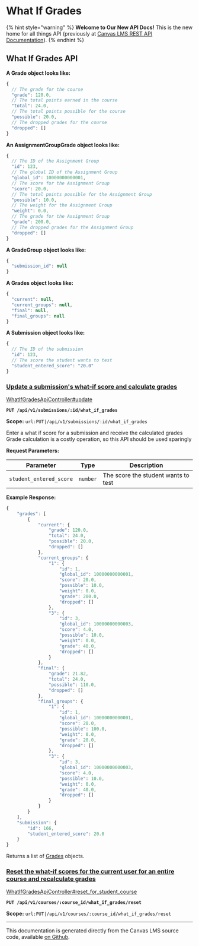# What If Grades

{% hint style="warning" %}
**Welcome to Our New API Docs!** This is the new home for all things API (previously at [Canvas LMS REST API Documentation](https://api.instructure.com)).
{% endhint %}

## What If Grades API

**A Grade object looks like:**

```js
{
  // The grade for the course
  "grade": 120.0,
  // The total points earned in the course
  "total": 24.0,
  // The total points possible for the course
  "possible": 20.0,
  // The dropped grades for the course
  "dropped": []
}
```

**An AssignmentGroupGrade object looks like:**

```js
{
  // The ID of the Assignment Group
  "id": 123,
  // The global ID of the Assignment Group
  "global_id": 10000000000001,
  // The score for the Assignment Group
  "score": 20.0,
  // The total points possible for the Assignment Group
  "possible": 10.0,
  // The weight for the Assignment Group
  "weight": 0.0,
  // The grade for the Assignment Group
  "grade": 200.0,
  // The dropped grades for the Assignment Group
  "dropped": []
}
```

**A GradeGroup object looks like:**

```js
{
  "submission_id": null
}
```

**A Grades object looks like:**

```js
{
  "current": null,
  "current_groups": null,
  "final": null,
  "final_groups": null
}
```

**A Submission object looks like:**

```js
{
  // The ID of the submission
  "id": 123,
  // The score the student wants to test
  "student_entered_score": "20.0"
}
```

### [Update a submission's what-if score and calculate grades](#method.what_if_grades_api.update) <a href="#method.what_if_grades_api.update" id="method.what_if_grades_api.update"></a>

[WhatIfGradesApiController#update](https://github.com/instructure/canvas-lms/blob/master/app/controllers/what_if_grades_api_controller.rb)

**`PUT /api/v1/submissions/:id/what_if_grades`**

**Scope:** `url:PUT|/api/v1/submissions/:id/what_if_grades`

Enter a what if score for a submission and receive the calculated grades Grade calculation is a costly operation, so this API should be used sparingly

**Request Parameters:**

| Parameter               | Type     | Description                         |
| ----------------------- | -------- | ----------------------------------- |
| `student_entered_score` | `number` | The score the student wants to test |

**Example Response:**

```js
{
    "grades": [
        {
            "current": {
                "grade": 120.0,
                "total": 24.0,
                "possible": 20.0,
                "dropped": []
            },
            "current_groups": {
                "1": {
                    "id": 1,
                    "global_id": 10000000000001,
                    "score": 20.0,
                    "possible": 10.0,
                    "weight": 0.0,
                    "grade": 200.0,
                    "dropped": []
                },
                "3": {
                    "id": 3,
                    "global_id": 10000000000003,
                    "score": 4.0,
                    "possible": 10.0,
                    "weight": 0.0,
                    "grade": 40.0,
                    "dropped": []
                }
            },
            "final": {
                "grade": 21.82,
                "total": 24.0,
                "possible": 110.0,
                "dropped": []
            },
            "final_groups": {
                "1": {
                    "id": 1,
                    "global_id": 10000000000001,
                    "score": 20.0,
                    "possible": 100.0,
                    "weight": 0.0,
                    "grade": 20.0,
                    "dropped": []
                },
                "3": {
                    "id": 3,
                    "global_id": 10000000000003,
                    "score": 4.0,
                    "possible": 10.0,
                    "weight": 0.0,
                    "grade": 40.0,
                    "dropped": []
                }
            }
        }
    ],
    "submission": {
        "id": 166,
        "student_entered_score": 20.0
    }
}
```

Returns a list of [Grades](#grades) objects.

### [Reset the what-if scores for the current user for an entire course and recalculate grades](#method.what_if_grades_api.reset_for_student_course) <a href="#method.what_if_grades_api.reset_for_student_course" id="method.what_if_grades_api.reset_for_student_course"></a>

[WhatIfGradesApiController#reset\_for\_student\_course](https://github.com/instructure/canvas-lms/blob/master/app/controllers/what_if_grades_api_controller.rb)

**`PUT /api/v1/courses/:course_id/what_if_grades/reset`**

**Scope:** `url:PUT|/api/v1/courses/:course_id/what_if_grades/reset`

***

This documentation is generated directly from the Canvas LMS source code, available [on Github](https://github.com/instructure/canvas-lms).
